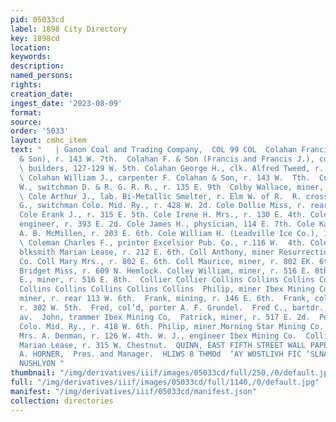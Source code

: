 ```yaml
---
pid: 05033cd
label: 1898 City Directory
key: 1898cd
location: 
keywords: 
description: 
named_persons: 
rights: 
creation_date: 
ingest_date: '2023-08-09'
format: 
source: 
order: '5033'
layout: cmhc_item
text: "   | Ganon Coal and Trading Company,  COL 99 COL  Colahan Francis J. (F. Colahan
  & Son), r. 143 W. 7th.  Colahan F. & Son (Francis and Francis J.), contractors and
  \ builders, 127-129 W. 5th. Colahan George H., clk. Alfred Tweed, r. 143 W. 7th.
  \ Colahan William J., carpenter F. Colahan & Son, r. 143 W.  Tth.  Colbert John
  W., switchman D. & R. G. R. R., r. 135 E. 9th  Colby Wallace, miner, r. 213 W. 4th.
  \ Cole Arthur J., lab. Bi-Metallic Smelter, r. Elm W. of R.  R. crossing. Cole Charles
  G., switchman Colo. Mid. Ry., r. 428 W. 2d. Cole Dollie Miss, r. rear 125 W. 3d.
  Cole Erank J., r. 315 E. 5th. Cole Irene H. Mrs., r. 130 E. 4th. Cole James G.,
  engineer, r. 393 E. 2d. Cole James H., physician, 114 E. 7th. Cole Katie Miss, wks.
  A. B. McMillen, r. 203 E. 6th. Cole William H. (Leadville Ice Co.), 121 E. 5th.
  \ Coleman Charles F., printer Excelsior Pub. Co., r.116 W.  4th. Coleman M. W.,
  blksmith Marian Lease, r. 212 E. 6th. Coll Anthony, miner Resurrection Gold Mining
  Co. Coll Mary Mrs., r. 802 E. 6th. Coll Maurice, miner, r. 802 EK. 6th. Colleary
  Bridget Miss, r. 609 N. Hemlock. Colley William, miner, r. 516 E. 8th. Colley William
  E., miner, r. 516 E. 8th.  Collier Collier Collins Collins Collins Collins Collins
  Collins Collins Collins Collins Collins  Philip, miner Ibex Mining Co.  Samuel R.,
  miner, r. rear 113 W. 6th.  Frank, mining, r. 146 E. 6th.  Frank, col’d, porter,
  r. 302 W. 5th.  Fred, col’d, porter A. F. Grundel.  Fred C., bartdr., r. 120 Harrison
  av.  John, trammer Ibex Mining Co,  Patrick, miner, r. 517 E. 2d.  Peter W., brakeman
  Colo. Mid. Ry., r. 418 W. 6th. Philip, miner Morning Star Mining Co. Thomas, wks.
  Mrs. A. Denman, r. 126 W. 4th. W. J., engineer Ibex Mining Co.  Collis J. M., miner
  Marian Lease, r. 315 W. Chestnut.  QUINN, EAST FIFTH STREET WALL PAPER  J. J,  EDWARD
  A. HORNER,  Pres. and Manager.  HLIWS 8 THMOd  ‘AY WOSTLIVH FIC ‘SLNANV  ‘00 JONVUNSSY
  NUSHLYON "
thumbnail: "/img/derivatives/iiif/images/05033cd/full/250,/0/default.jpg"
full: "/img/derivatives/iiif/images/05033cd/full/1140,/0/default.jpg"
manifest: "/img/derivatives/iiif/05033cd/manifest.json"
collection: directories
---
```

